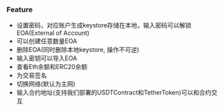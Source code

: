 ### Feature
- 设置密码，对应账户生成keystore存储在本地，输入密码可以解锁EOA(External of Account)
- 可以创建任意数量EOA
- 删除EOA(同时删除本地keystore, 操作不可逆)
- 输入密钥可以导入EOA
- 查看Eth余额和ERC20余额
- 为交易签名
- 切换网络(默认为主网)
- 输入合约地址(支持我们部署的USDTContract和TetherToken)可以和合约交互